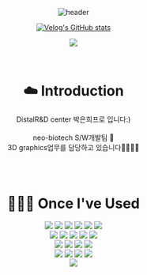 <div align=center>

![header](https://capsule-render.vercel.app/api?type=waving&color=timeGradient&text=Welcome%20to%20neo-euni's%20GitHub%20☁️&animation=twinkling&fontSize=35&fontAlignY=40&fontAlign=70&height=250)



[![Velog's GitHub stats](https://velog-readme-stats.vercel.app/api?name=9ruem2)](https://github.com/eungyeole/velog-readme-stats)

<a href="https://velog.io/@9ruem2"><img src="https://img.shields.io/badge/Tech%20Blog-EA9C9C?style=flat&logo=Vimeo&logoColor=white&link=https://velog.io/@9ruem2"/></a>

</br>

# ☁️ Introduction
<p>DistalR&D center 박은희프로 입니다:)</br></br>neo-biotech S/W개발팀 🤗</br> 3D graphics업무를 담당하고 있습니다🧙🏻‍♀️🔮</p></br>

</br>

# 👩🏻‍💻 Once I've Used
<!-- Frontend / JS -->
<img src="https://img.shields.io/badge/git-F05032?style=flat&logo=git&logoColor=white"/>
<img src="https://img.shields.io/badge/Java11-007396?style=flat&logo=java&logoColor=white"/>
<img src="https://img.shields.io/badge/Node.js-339933?style=flat&logo=node.js&logoColor=white"/>
<img src="https://img.shields.io/badge/JPA-59666C?style=flat&logo=hibernate&logoColor=white"/>
<img src="https://img.shields.io/badge/SpringBoot-6DB33F?style=flat&logo=springboot&logoColor=white"/>
<img src="https://img.shields.io/badge/RestDocs-8CA1AF?style=flat&logo=asciidoctor&logoColor=white"/></br>

<!-- Backend / Security -->
<img src="https://img.shields.io/badge/MySQL-4479A1?style=flat&logo=mysql&logoColor=white"/>
<img src="https://img.shields.io/badge/SpringSecurity-6DB33F?style=flat&logo=springsecurity&logoColor=white"/>
<img src="https://img.shields.io/badge/JWT-000000?style=flat&logo=jsonwebtoken&logoColor=white"/>
<img src="https://img.shields.io/badge/OAuth2-3EAAAF?style=flat&logo=openid&logoColor=white"/>
<img src="https://img.shields.io/badge/Redis-D92E20?style=flat&logo=redis&logoColor=white"/></br>

<!-- Cloud -->
<img src="https://img.shields.io/badge/AWS-232F3E?style=flat&logo=amazonaws&logoColor=white"/>
<img src="https://img.shields.io/badge/EC2-FF9900?style=flat&logo=amazonec2&logoColor=white"/>
<img src="https://img.shields.io/badge/RDS-527FFF?style=flat&logo=amazonrds&logoColor=white"/>
<img src="https://img.shields.io/badge/AWS Lambda-FF9900?style=flat&logo=awslambda&logoColor=white"/></br>

<!-- 추가 요청 -->
<img src="https://img.shields.io/badge/Vue.js-4FC08D?style=flat&logo=vue.js&logoColor=white"/>
<img src="https://img.shields.io/badge/Vite-646CFF?style=flat&logo=vite&logoColor=white"/>
<img src="https://img.shields.io/badge/Electron-47848F?style=flat&logo=electron&logoColor=white"/>
<img src="https://img.shields.io/badge/VTK-1D76DB?style=flat&logo=data:image/svg+xml;base64,PHN2ZyB4bWxucz0naHR0cDovL3d3dy53My5vcmcvMjAwMC9zdmcnIHZpZXdCb3g9IjAgMCAxMDAgMTAwIj48cmVjdCBmaWxsPSIjMDA3OEZGIiB3aWR0aD0iMTAwIiBoZWlnaHQ9IjEwMCIvPjwvc3ZnPg==&logoColor=white"/>

<!-- 활동 통계 -->
<br>

<img src="http://github-profile-summary-cards.vercel.app/api/cards/profile-details?username=neo-euni&theme=moltack" />




</div>
